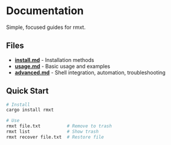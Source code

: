 # Documentation

Simple, focused guides for rmxt.

## Files

- **[install.md](install.md)** - Installation methods
- **[usage.md](usage.md)** - Basic usage and examples  
- **[advanced.md](advanced.md)** - Shell integration, automation, troubleshooting

## Quick Start

```bash
# Install
cargo install rmxt

# Use
rmxt file.txt          # Remove to trash
rmxt list              # Show trash
rmxt recover file.txt  # Restore file
```